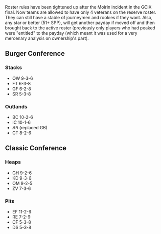 Roster rules have been tightened up after the Moirin incident in the GCIX final. Now teams are allowed to have only 4 veterans on the reserve roster. They can still have a stable of journeymen and rookies if they want. Also, any star or better (51+ SPP), will get another payday if moved off and then brought back to the active roster (previously only players who had peaked were "entitled" to the payday (which meant it was used for a very mercenary analysis on ownership's part).

## Burger Conference

### Stacks

* OW 9-3-6
* FT 6-3-8
* GF 6-2-8
* SR 5-3-8

### Outlands

* BC 10-2-6
* IC 10-1-6
* *AR* (replaced GB)
* CT 8-2-6

## Classic Conference

### Heaps

* GH 9-2-6
* KD 9-3-6
* OM 9-2-5
* ZV 7-3-6

### Pits

* EF 11-2-6
* RE 7-2-9
* CF 5-3-8
* DS 5-3-8


